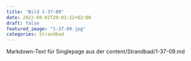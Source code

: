 ```yaml
---
title: "Bild 1-37-09"
date: 2022-08-01T20:03:12+02:00
draft: false
featured_image: "1-37-09.jpg"
categories: Strandbad
---
```



Markdown-Text für Singlepage aus der content/Strandbad/1-37-09.md